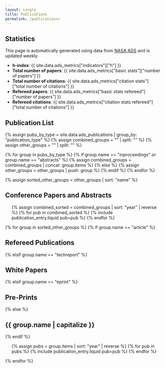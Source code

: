 ```yaml
---
layout: single
title: Publications
permalink: /publications/
---
```


## Statistics

This page is automatically generated using data from [NASA ADS](https://ui.adsabs.harvard.edu) and is updated weekly.

- **h-index**: {{ site.data.ads_metrics["indicators"]["h"] }}
- **Total number of papers**: {{ site.data.ads_metrics["basic stats"]["number of papers"] }}
- **Total number of citations**: {{ site.data.ads_metrics["citation stats"]["total number of citations"] }}
- **Refereed papers**: {{ site.data.ads_metrics["basic stats refereed"]["number of papers"] }}
- **Refereed citations**: {{ site.data.ads_metrics["citation stats refereed"]["total number of citations"] }}

## Publication List

{% assign pubs_by_type = site.data.ads_publications | group_by: "publication_type" %}
{% assign combined_groups = "" | split: "" %}
{% assign other_groups = "" | split: "" %}

{% for group in pubs_by_type %}
{% if group.name == "inproceedings" or group.name == "abstracts" %}
{% assign combined_groups = combined_groups | concat: group.items %}
{% else %}
{% assign other_groups = other_groups | push: group %}
{% endif %}
{% endfor %}

{% assign sorted_other_groups = other_groups | sort: "name" %}

<h2>Conference Papers and Abstracts</h2>
<ul class="publication-list">
  {% assign combined_sorted = combined_groups | sort: "year" | reverse %}
  {% for pub in combined_sorted %}
    {% include publication_entry.liquid pub=pub %}
  {% endfor %}
</ul>

{% for group in sorted_other_groups %}
{% if group.name == "article" %}
<h2>Refereed Publications</h2>
{% elsif group.name == "techreport" %}
<h2>White Papers</h2>
{% elsif group.name == "eprint" %}
<h2>Pre-Prints</h2>
{% else %}
<h2>{{ group.name | capitalize }}</h2>
{% endif %}

  <ul class="publication-list">
    {% assign pubs = group.items | sort: "year" | reverse %}
    {% for pub in pubs %}
      {% include publication_entry.liquid pub=pub %}
    {% endfor %}
  </ul>
{% endfor %}

<style>
.publication-list {
  list-style-type: disc;
  padding-left: 1.5em;
}
.publication-list li {
  margin-bottom: 1.2em;
  line-height: 1.5em;
}
.publication-list a {
  text-decoration: none;
  color: #0645ad;
}
.publication-list a:hover {
  text-decoration: underline;
}
</style>
